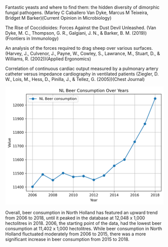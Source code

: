 Fantastic yeasts and where to find them: the hidden diversity of dimorphic fungal pathogens.
(Marley C Caballero Van Dyke, Marcus M Teixeira, Bridget M Barker)(Current Opinion in Microbiology)

The Rise of Coccidioides: Forces Against the Dust Devil Unleashed. 
(Van Dyke, M. C., Thompson, G. R., Galgiani, J. N., & Barker, B. M. (2019))(Frontiers in Immunology)

An analysis of the forces required to drag sheep over various surfaces. 
(Harvey, J., Culvenor, J., Payne, W., Cowley, S., Lawrance, M., Stuart, D., & Williams, R. (2002))(Applied Ergonomics)

Correlation of continuous cardiac output measured by a pulmonary artery catheter versus impedance cardiography in ventilated patients
(Ziegler, D. W., Lois, M., Hess, D., Pinilla, J., & Tellez, G. (2005))(Chest Journal)


![Plot Description](./plot.png)

Overall, beer consumption in North Holland has featured an upward trend from 2006 to 2018, until it peaked in the database at 12,048 x 1,000 hectolitres in 2018. 2006, the starting point of the data, had the lowest beer consumption at 11,402 x 1,000 hectolitres. While beer consumption in North Holland fluctuated moderately from 2006 to 2015, there was a more significant increase in beer consumption from 2015 to 2018.
